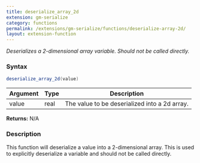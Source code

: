 ```yaml
---
title: deserialize_array_2d
extension: gm-serialize
category: functions
permalink: /extensions/gm-serialize/functions/deserialize-array-2d/
layout: extension-function
---
```


_Deserializes a 2-dimensional array variable. Should not be called directly._

### Syntax
```cs
deserialize_array_2d(value)
```

| Argument | Type | Description |
| --- | --- | --- |
| value | real | The value to be deserialized into a 2d array. |

**Returns:** N/A

### Description
This function will deserialize a value into a 2-dimensional array. This is used to explicitly deserialize a variable and should not be called directly.